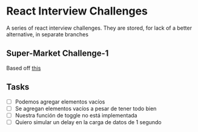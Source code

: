 # React Interview Challenges

A series of react interview challenges. They are stored, for lack of a better alternative, in separate branches

## Super-Market Challenge-1

Based off [this](https://github.com/goncy/interview-challenges/tree/main/supermarket-list)

## Tasks

-   [ ] Podemos agregar elementos vacíos
-   [ ] Se agregan elementos vacíos a pesar de tener todo bien
-   [ ] Nuestra función de toggle no está implementada
-   [ ] Quiero simular un delay en la carga de datos de 1 segundo
